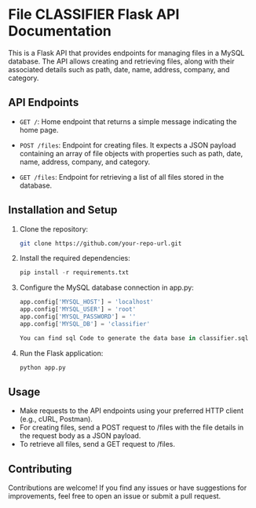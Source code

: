# File CLASSIFIER Flask API Documentation

This is a Flask API that provides endpoints for managing files in a MySQL database. The API allows creating and retrieving files, along with their associated details such as path, date, name, address, company, and category.

## API Endpoints

- `GET /`: Home endpoint that returns a simple message indicating the home page.

- `POST /files`: Endpoint for creating files. It expects a JSON payload containing an array of file objects with properties such as path, date, name, address, company, and category.

- `GET /files`: Endpoint for retrieving a list of all files stored in the database.

## Installation and Setup

1. Clone the repository:

   ```bash
   git clone https://github.com/your-repo-url.git

2. Install the required dependencies:

    ```python
    pip install -r requirements.txt

3. Configure the MySQL database connection in app.py:

    ```python
    app.config['MYSQL_HOST'] = 'localhost'
    app.config['MYSQL_USER'] = 'root'
    app.config['MYSQL_PASSWORD'] = ''
    app.config['MYSQL_DB'] = 'classifier'

    You can find sql Code to generate the data base in classifier.sql

4. Run the Flask application:

    ```bash
   python app.py

## Usage

- Make requests to the API endpoints using your preferred HTTP client (e.g., cURL, Postman).
- For creating files, send a POST request to /files with the file details in the request body as a JSON payload.
- To retrieve all files, send a GET request to /files.
  
## Contributing

Contributions are welcome! If you find any issues or have suggestions for improvements, feel free to open an issue or submit a pull request.
